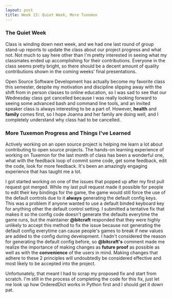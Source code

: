 ```yaml
---
layout: post
title: Week 13: Quiet Week, More Tuxemon
---
```


### The Quiet Week

Class is winding down next week, and we had one last round of group stand-up reports to update the class about our project progress and what not. Not much to say here other than I'm pretty interested in seeing what my classmates ended up accomplishing for their contributions. Everyone in the class seems pretty bright, so there should be a decent amount of quality contributions shown in the coming weeks' final presentations.

Open Source Software Development has actually become my favorite class this semester, despite my motivation and discipline slipping away with the shift from in person classes to online education, so I was sad to see that our Wednesday class got cancelled because I was really looking forward to seeing some advanced bash and command line tools, and an invited speaker class is always interesting to be a part of. However, __health__ and __family__ comes first, so I hope Joanna and her family are doing well, and I completely understand why class had to be cancelled. 

### More Tuxemon Progress and Things I've Learned

Actively working on an open source project is helping me learn a lot about contributing to open source projects. The hands-on learning experience of working on Tuxemon for the last month of class has been a wonderful one, what with the feedback loop of commit some code, get some feedback, edit the code, look for more feedback. It's been an amazingly engaging experience that has taught me a lot.

I got started working on one of the issues that popped up after my first pull request got merged. While my last pull request made it possible for people to edit their key bindings for the game, the game would still force the use of the default controls due to it __always__ generating the default config keys. This was a problem if anyone wanted to use a default binded keyboard key for anything other the default control setting. I submitted a tentative fix that makes it so the config code doesn't generate the defaults everytime the game runs, but the maintainer __@bitcraft__ responded that they were highly unlikely to accept this method to fix the issue because not generating the default config everytime can cause people's games to break if new values are added to the config during development. I hadn't considered the reason for generating the default config before, so __@bitcraft's__ comment made me realize the importance of making changes as __future proof__ as possible as well as with the __convenience__ of the users in mind. Making changes that adhere to these 2 principles will undoubtedly be considered effective and most likely to be accepted into the project.

Unfortunately, that meant I had to scrap my proposed fix and start from scratch. I'm still in the process of completing the code for this fix, just let me look up how OrderedDict works in Python first and I should get it down pat.

